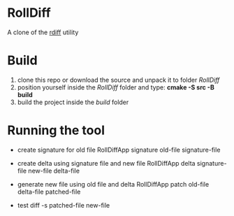 # RollDiff
A clone of the [rdiff](https://linux.die.net/man/1/rdiff) utility

# Build
1. clone this repo or download the source and unpack it to folder *RollDiff*
2. position yourself inside the *RollDiff* folder and type: **cmake -S src -B build**
3. build the project inside the *build* folder

# Running the tool 
- create signature for old file
RollDiffApp signature old-file signature-file

- create delta using signature file and new file
RollDiffApp delta signature-file new-file delta-file

- generate new file using old file and delta
RollDiffApp patch old-file delta-file patched-file

- test
diff -s patched-file new-file